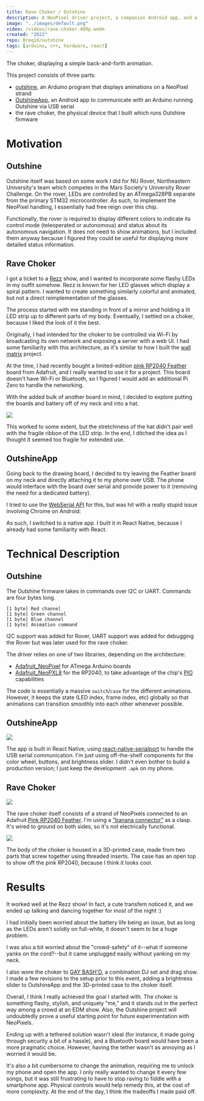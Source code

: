 ```yaml
---
title: Rave Choker / Outshine
description: A NeoPixel driver project, a companion Android app, and a stylish LED choker.
image: "../images/default.png"
video: /videos/rave-choker.480p.webm
created: "2022"
repo: Breq16/outshine
tags: [arduino, c++, hardware, react]
---
```


<Giphy id="WHmc9HI2lXWgnEgY7Y" />
<Caption>
  The choker, displaying a simple back-and-forth animation.
</Caption>

This project consists of three parts:

- [outshine](https://github.com/Breq16/outshine), an Arduino program that displays animations on a NeoPixel strand
- [OutshineApp](https://github.com/Breq16/OutshineApp), an Android app to communicate with an Arduino running Outshine via USB serial
- the rave choker, the physical device that I built which runs Outshine firmware

# Motivation

## Outshine

Outshine itself was based on some work I did for NU Rover, Northeastern University's team which competes in the Mars Society's University Rover Challenge. On the rover, LEDs are controlled by an ATmega328PB separate from the primary STM32 microcontroller. As such, to implement the NeoPixel handling, I essentially had free reign over this chip.

Functionally, the rover is required to display different colors to indicate its control mode (teleoperated or autonomous) and status about its autonomous navigation. It does not need to show animations, but I included them anyway because I figured they could be useful for displaying more detailed status information.

## Rave Choker

I got a ticket to a [Rezz](https://twitter.com/officialrezz) show, and I wanted to incorporate some flashy LEDs in my outfit somehow. Rezz is known for her LED glasses which display a spiral pattern. I wanted to create something similarly colorful and animated, but not a direct reimplementation of the glasses.

The process started with me standing in front of a mirror and holding a lit LED strip up to different parts of my body. Eventually, I settled on a choker, because I liked the look of it the best.

Originally, I had intended for the choker to be controlled via Wi-Fi by broadcasting its own network and exposing a server with a web UI. I had some familiarity with this architecture, as it's similar to how I built the [wall matrix](/projects/wallmatrix) project.

At the time, I had recently bought a limited-edition [pink RP2040 Feather](https://www.adafruit.com/product/5299) board from Adafruit, and I really wanted to use it for a project. This board doesn't have Wi-Fi or Bluetooth, so I figured I would add an additional Pi Zero to handle the networking.

With the added bulk of another board in mind, I decided to explore putting the boards and battery off of my neck and into a hat.

![](../images/outshine/hat.jpg)

This worked to some extent, but the stretchiness of the hat didn't pair well with the fragile ribbon of the LED strip. In the end, I ditched the idea as I thought it seemed too fragile for extended use.

## OutshineApp

Going back to the drawing board, I decided to try leaving the Feather board on my neck and directly attaching it to my phone over USB. The phone would interface with the board over serial and provide power to it (removing the need for a dedicated battery).

I tried to use the [WebSerial API](https://developer.mozilla.org/en-US/docs/Web/API/Web_Serial_API) for this, but was hit with a really stupid issue involving Chrome on Android:

<Tweet id="1476122496319606787" />

As such, I switched to a native app. I built it in React Native, because I already had some familiarity with React.

# Technical Description

## Outshine

The Outshine firmware takes in commands over I2C or UART. Commands are four bytes long.

```
[1 byte] Red channel
[1 byte] Green channel
[1 byte] Blue channel
[1 byte] Animation command
```

I2C support was added for Rover, UART support was added for debugging the Rover but was later used for the rave choker.

The driver relies on one of two libraries, depending on the architecture:

- [Adafruit_NeoPixel](https://learn.adafruit.com/adafruit-neopixel-uberguide/arduino-library-installation) for ATmega Arduino boards
- [Adafruit_NeoPXL8](https://learn.adafruit.com/adafruit-neopxl8-featherwing-and-library/neopxl8-arduino-library) for the RP2040, to take advantage of the chip's [PIO](https://hackspace.raspberrypi.com/articles/what-is-programmable-i-o-on-raspberry-pi-pico) capabilities

The code is essentially a massive `switch`/`case` for the different animations. However, it keeps the state (LED index, frame index, etc) globally so that animations can transition smoothly into each other whenever possible.

## OutshineApp

![](../images/outshine/app.jpg)

The app is built in React Native, using [react-native-serialport](https://github.com/melihyarikkaya/react-native-serialport) to handle the USB serial communication. I'm just using off-the-shelf components for the color wheel, buttons, and brightness slider. I didn't even bother to build a production version; I just keep the development `.apk` on my phone.

## Rave Choker

![](../images/outshine/choker.jpg)

The rave choker itself consists of a strand of NeoPixels connected to an Adafruit [Pink RP2040 Feather](https://www.adafruit.com/product/5299). I'm using a ["banana connector"](https://en.wikipedia.org/wiki/Banana_connector) as a clasp. It's wired to ground on both sides, so it's not electrically functional.

![](../images/outshine/board.jpg)

The body of the choker is housed in a 3D-printed case, made from two parts that screw together using threaded inserts. The case has an open top to show off the pink RP2040, because I think it looks cool.

# Results

It worked well at the Rezz show! In fact, a cute transfem noticed it, and we ended up talking and dancing together for most of the night :)

I had initially been worried about the battery life being an issue, but as long as the LEDs aren't solidly on full-white, it doesn't seem to be a huge problem.

I was also a bit worried about the "crowd-safety" of it--what if someone yanks on the cord?--but it came unplugged easily without yanking on my neck.

I also wore the choker to [GAY BASH'D](https://www.gaybashdboston.com/), a combination DJ set and drag show. I made a few revisions to the setup prior to this event, adding a brightness slider to OutshineApp and the 3D-printed case to the choker itself.

Overall, I think I really achieved the goal I started with. The choker is something flashy, stylish, and uniquely "me," and it stands out in the perfect way among a crowd at an EDM show. Also, the Outshine project will undoubtedly prove a useful starting point for future experimentation with NeoPixels.

Ending up with a tethered solution wasn't ideal (for instance, it made going through security a bit of a hassle), and a Bluetooth board would have been a more pragmatic choice. However, having the tether wasn't as annoying as I worried it would be.

It's also a bit cumbersome to change the animation, requiring me to unlock my phone and open the app. I only really wanted to change it every few songs, but it was still frustrating to have to stop raving to fiddle with a smartphone app. Physical controls would help remedy this, at the cost of more complexity. At the end of the day, I think the tradeoffs I made paid off.
